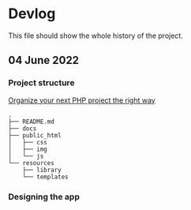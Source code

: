 # Devlog

This file should show the whole history of the project.

## 04 June 2022

### Project structure

[Organize your next PHP project the right way](https://code.tutsplus.com/tutorials/organize-your-next-php-project-the-right-way--net-5873)

```
.
├── README.md
├── docs
├── public_html
│   ├── css
│   ├── img
│   └── js
└── resources
    ├── library
    └── templates
```

### Designing the app